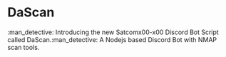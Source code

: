 # DaScan
:man_detective: Introducing the new Satcomx00-x00 Discord Bot Script called DaScan.:man_detective:  A Nodejs based Discord Bot with NMAP scan tools.

